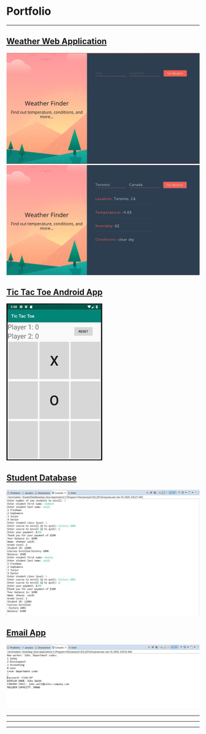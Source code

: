 <h1>Portfolio</h1>

---
<a href="https://master.d38sztw0azjj52.amplifyapp.com/"><h2>Weather Web Application</h2></a>
<img src="images/weatherapp.JPG"/>
<img src="images/weatherapp2.JPG"/>
<br>

<a href="https://github.com/shaheerzaidi/TicTacToe"><h2>Tic Tac Toe Android App</h2></a>
<img src="images/tictactoe.jpg?raw=true"/>
<br>

<a href="https://github.com/shaheerzaidi/StudentDataBaseApp"><h2>Student Database</h2></a>
<img src="images/student db.JPG"/>
<br>

<a href="https://github.com/shaheerzaidi/EmailApp"><h2>Email App</h2></a>
<img src="images/email2.JPG?raw=true"/>

---



---




---

